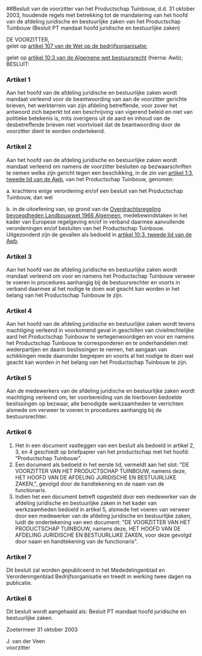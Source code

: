 <meta http-equiv='Content-Type' content='text/html; charset=utf-8' />

##Besluit van de voorzitter van het Productschap Tuinbouw, d.d. 31 oktober 2003, houdende regels met betrekking tot de mandatering van het hoofd van de afdeling juridische en bestuurlijke zaken van het Productschap Tuinbouw (Besluit PT mandaat hoofd juridische en bestuurlijke zaken)

DE VOORZITTER,  
gelet op [artikel 107 van de Wet op de bedrijfsorganisatie](../../../../../../../../../../wet/wet/op/de/bedrijfsorganisatie/BWBR0002058/README.md);

gelet op [artikel 10:3 van de Algemene wet bestuursrecht](../../../../../../../../../../wet/algemene/wet/bestuursrecht/BWBR0005537/README.md) (hierna: Awb);
BESLUIT:    

### Artikel  1  

Aan het hoofd van de afdeling juridische en bestuurlijke zaken wordt mandaat verleend voor de beantwoording van aan de voorzitter gerichte brieven, het werkterrein van zijn afdeling betreffende, voor zover het antwoord zich beperkt tot een beschrijving van vigerend beleid en niet van politieke betekenis is, mits overigens uit de aard en inhoud van de desbetreffende brieven niet voortvloeit dat de beantwoording door de voorzitter dient te worden ondertekend.  

### Artikel  2  

Aan het hoofd van de afdeling juridische en bestuurlijke zaken wordt mandaat verleend om namens de voorzitter besluiten op bezwaarschriften te nemen welke zijn gericht tegen een beschikking, in de zin van [artikel 1:3, tweede lid van de Awb](../../../../../../../../../../wet/algemene/wet/bestuursrecht/BWBR0005537/README.md), van het Productschap Tuinbouw, genomen: 

a. krachtens enige verordening en/of een besluit van het Productschap Tuinbouw, dan wel  

b. in de uitoefening van, op grond van de [Overdrachtsregeling bevoegdheden Landbouwwet 1966 Algemeen](../../../../../../../../../../ministeriele-regeling/overdrachtsregeling/bevoegdheden/landbouwwet/1966/algemeen/BWBR0002543/README.md), medebewindstaken in het kader van Europese regelgeving en/of in verband daarmee aanvullende verordeningen en/of besluiten van het Productschap Tuinbouw.   Uitgezonderd zijn de gevallen als bedoeld in [artikel 10:3, tweede lid van de Awb](../../../../../../../../../../wet/algemene/wet/bestuursrecht/BWBR0005537/README.md).  

### Artikel  3  

Aan het hoofd van de afdeling juridische en bestuurlijke zaken wordt mandaat verleend om voor en namens het Productschap Tuinbouw verweer te voeren in procedures aanhangig bij de bestuursrechter en voorts in verband daarmee al het nodige te doen wat geacht kan worden in het belang van het Productschap Tuinbouw te zijn.  

### Artikel  4  

Aan het hoofd van de afdeling juridische en bestuurlijke zaken wordt tevens machtiging verleend in voorkomend geval in geschillen van civielrechtelijke aard het Productschap Tuinbouw te vertegenwoordigen en voor en namens het Productschap Tuinbouw te corresponderen en te onderhandelen met wederpartijen en daarin beslissingen te nemen, het aangaan van schikkingen mede daaronder begrepen en voorts al het nodige te doen wat geacht kan worden in het belang van het Productschap Tuinbouw te zijn.  

### Artikel  5  

Aan de medewerkers van de afdeling juridische en bestuurlijke zaken wordt machtiging verleend om, ter voorbereiding van de hierboven bedoelde beslissingen op bezwaar, alle benodigde werkzaamheden te verrichten alsmede om verweer te voeren in procedures aanhangig bij de bestuursrechter.  

### Artikel  6  

1.  Het in een document vastleggen van een besluit als bedoeld in artikel 2, 3, en 4 geschiedt op briefpapier van het productschap met het hoofd: “Productschap Tuinbouw".   
2.  Een document als bedoeld in het eerste lid, vermeldt aan het slot: "DE VOORZITTER VAN HET PRODUCTSCHAP TUINBOUW, namens deze, HET HOOFD VAN DE AFDELING JURIDISCHE EN BESTUURLIJKE ZAKEN,", gevolgd door de handtekening en de naam van de functionaris.   
3.  Indien het een document betreft opgesteld door een medewerker van de afdeling juridische en bestuurlijke zaken in het kader van werkzaamheden bedoeld in artikel 5, alsmede het voeren van verweer door een medewerker van de afdeling juridische en bestuurlijke zaken, luidt de ondertekening van een document: "DE VOORZITTER VAN HET PRODUCTSCHAP TUINBOUW, namens deze, HET HOOFD VAN DE AFDELING JURIDISCHE EN BESTUURLIJKE ZAKEN, voor deze gevolgd door naam en handtekening van de functionaris".   

### Artikel  7  

Dit besluit zal worden gepubliceerd in het Mededelingenblad en Verordeningenblad Bedrijfsorganisatie en treedt in werking twee dagen na publicatie.  

### Artikel  8  

Dit besluit wordt aangehaald als: Besluit PT mandaat hoofd juridische en bestuurlijke zaken.  

Zoetermeer 
31 oktober 2003    

J. van der Veen  
voorzitter     
